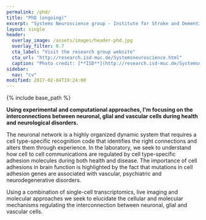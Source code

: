 ```yaml
---
permalink: /phd/
title: "PhD (ongoing)"
excerpt: "Systems Neuroscience group - Institute for Stroke and Dementia Research - Klinikum der Universitat Munchen (Munich, Germany)"
layout: single
header:
  overlay_image: /assets/images/header-phd.jpg
  overlay_filter: 0.7
  cta_label: "Visit the research group website"
  cta_url: "http://research.isd-muc.de/Systemsneuroscience.html"
  caption: "Photo credit: [**ISD**](http://research.isd-muc.de/Systemsneuroscience.html)"
sidebar:
  nav: "cv"
modified: 2017-02-04T19:24:00
---
```


{% include base_path %}

**Using experimental and computational approaches, I'm focusing on the interconnections between neuronal, glial and vascular cells during health and neurological disorders.**

The neuronal network is a highly organized dynamic system that requires a cell type-specific recognition code that identifies the right connections and alters them through experience. 
In the laboratory, we seek to understand how cell to cell communications are regulated by cell type-specific adhesion molecules during both health and disease. The importance of cell adhesions in brain function is highlighted by the fact that mutations in cell adhesion genes are associated with vascular, psychiatric and neurodegenerative disorders.

Using a combination of single-cell transcriptomics, live imaging and molecular approaches we seek to elucidate the cellular and molecular mechanisms regulating the interconnection between neuronal, glial and vascular cells.
